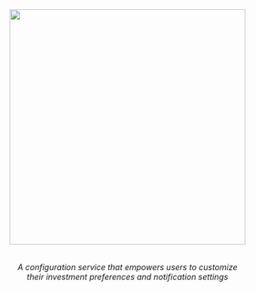 <div align="center">
  <img src="https://github.com/cnsfeir/cumplo-tailor/assets/58790635/bfade437-4ee2-43a6-ae08-99d58ab3d533" width="414"/>
</div>

<br>
<p align="center">
    <em>
      A configuration service that empowers users to customize <br> their investment preferences and notification settings
    </em>
</p>
<br>
